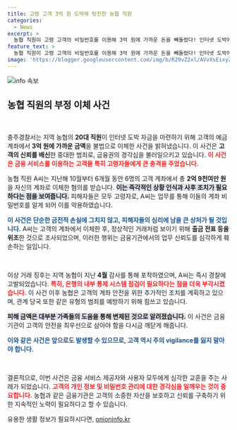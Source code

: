```yaml
---
title: 고령 고객 3억 원 도박에 탕진한 농협 직원
categories:
  - News
excerpt: >
  농협 직원이 고령 고객의 비밀번호를 이용해 3억 원에 가까운 돈을 빼돌렸다! 인터넷 도박에 탕진한 A씨, 가족의 도움으로 피해 금액은 대부분 변제. 충격적인 사연을 확인해보세요!
feature_text: >
  농협 직원이 고령 고객의 비밀번호를 이용해 3억 원에 가까운 돈을 빼돌렸다! 인터넷 도박에 탕진한 A씨, 가족의 도움으로 피해 금액은 대부분 변제. 충격적인 사연을 확인해보세요!
image: 'https://blogger.googleusercontent.com/img/b/R29vZ2xl/AVvXsEixyZcFfHzMRdzZMjFBmAUKJYCLCGyLL1o632UiGVXcaFdKo_bkvkuCioo0uUKlGfBVcT3P84aROyZIXSBEx3Aw5nCQ3pTgDom1WDC4m8eifvWiAmWEEVb4x6G_l8C0QH225ldMjyaFvpxGEBGNO37VmDTDMHGhJPq73UglMfDca1-0aw/s1600/blogspot.png'
---
```


<p><img src="https://blogger.googleusercontent.com/img/b/R29vZ2xl/AVvXsEixyZcFfHzMRdzZMjFBmAUKJYCLCGyLL1o632UiGVXcaFdKo_bkvkuCioo0uUKlGfBVcT3P84aROyZIXSBEx3Aw5nCQ3pTgDom1WDC4m8eifvWiAmWEEVb4x6G_l8C0QH225ldMjyaFvpxGEBGNO37VmDTDMHGhJPq73UglMfDca1-0aw/s1600/blogspot.png" alt="info 속보" /></p>

<h2 data-ke-size="size26">농협 직원의 부정 이체 사건</h2>

<p data-ke-size="size16">&nbsp;</p>

<p>충주경찰서는 지역 농협의 <strong>20대 직원</strong>이 인터넷 도박 자금을 마련하기 위해 고객의 예금 계좌에서 <strong>3억 원에 가까운 금액</strong>을 불법으로 이체한 사건을 밝혀냈습니다. 이 사건은 <strong>고객의 신뢰를 배신</strong>한 중대한 범죄로, 금융권의 경각심을 불러일으키고 있습니다. <b><span style="color: #ee2323;">이 사건은 금융 서비스를 이용하는 고객들 특히 고령자들에게 큰 충격을 주었습니다.</span></b> </p>

<p>농협 직원 A씨는 지난해 10월부터 6개월 동안 6명의 고객 계좌에서 총 <strong>2억 9천여만 원</strong>을 자신의 계좌로 이체한 혐의를 받습니다. <b><span style="background-color: #21538527;">이는 즉각적인 상황 인식과 사후 조치가 필요하다는 점을 보여줍니다.</span></b> 피해자들은 모두 고령자로, A씨는 업무를 통해 이들의 계좌 비밀번호를 알게 되어 이를 악용하였습니다.</p>

<p><b><span style="color: #1a5490;">이 사건은 단순한 금전적 손실에 그치지 않고, 피해자들의 심리에 남을 큰 상처가 될 것입니다.</span></b> A씨는 고객의 계좌에서 이체한 후, 정상적인 거래처럼 보이기 위해 <strong>출금 전표 등을 위조</strong>한 것으로 조사되었으며, 이러한 행위는 금융기관에서의 업무 신뢰도를 심각하게 훼손하는 일입니다.</p>

<p data-ke-size="size16">&nbsp;</p>

<p>이상 거래 징후는 지역 농협이 지난 <strong>4월</strong> 감사를 통해 포착하였으며, A씨는 즉시 경찰에 고발되었습니다. <b><span style="color: #ee2323;">특히, 은행의 내부 통제 시스템 점검이 필요하다는 점을 더욱 부각시켰습니다.</span></b> 이 사건 이후 농협은 고객의 계좌 안전을 위한 추가적인 조치를 계획하고 있으며, 관계 당국 또한 같은 유형의 범죄를 예방하기 위해 힘쓰고 있습니다.</p>

<p><b><span style="background-color: #21538527;">피해 금액은 대부분 가족들의 도움을 통해 변제된 것으로 알려졌습니다.</span></b> 이 사건은 금융기관이 고객의 안전을 최우선으로 삼아야 함을 다시금 깨닫게 해줍니다. </p>

<p><b><span style="color: #1a5490;">이와 같은 사건은 앞으로도 발생할 수 있으므로, 고객 역시 주의 vigilance를 잃지 말아야 합니다.</span></b></p>

<p data-ke-size="size16">&nbsp;</p>

<p>결론적으로, 이번 사건은 금융 서비스 제공자와 사용자 모두에게 심각한 교훈을 주는 사례가 되었습니다. <b><span style="color: #ee2323;">고객의 개인 정보 및 비밀번호 관리에 대한 경각심을 일깨우는 것이 중요합니다.</span></b> 농협과 같은 금융기관은 고객의 소중한 자산을 보호하고 신뢰를 구축하기 위한 지속적인 노력이 필요하다고 할 수 있습니다.</p>
유용한 생활 정보가 필요하시다면, <a href="https://onioninfo.kr" rel="dofollow">onioninfo.kr</a>


